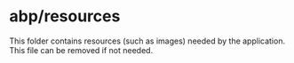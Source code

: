 # abp/resources

This folder contains resources (such as images) needed by the application. This file can
be removed if not needed.
